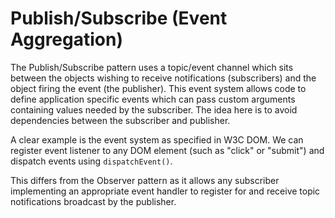# Publish/Subscribe (Event Aggregation)
The Publish/Subscribe pattern uses a topic/event channel which sits between the objects wishing to receive notifications (subscribers) and the object firing the event (the publisher). This event system allows code to define application specific events which can pass custom arguments containing values needed by the subscriber. The idea here is to avoid dependencies between the subscriber and publisher.

A clear example is the event system as specified in W3C DOM. We can register event listener to any DOM element (such as "click" or "submit") and dispatch events using `dispatchEvent()`.

This differs from the Observer pattern as it allows any subscriber implementing an appropriate event handler to register for and receive topic notifications broadcast by the publisher.
